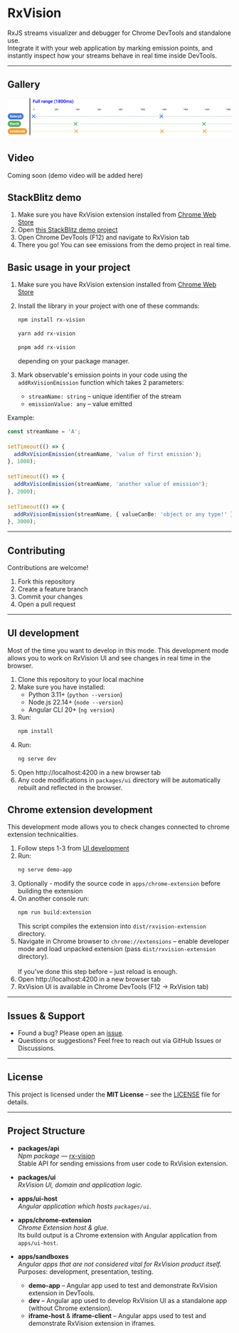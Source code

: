 # RxVision

RxJS streams visualizer and debugger for Chrome DevTools and standalone use.<br>
Integrate it with your web application by marking emission points, and instantly inspect how your streams behave in real time inside DevTools.

---

## Gallery
![Gallery 1](assets/graph.png)


## Video
Coming soon (demo video will be added here)


## StackBlitz demo

1. Make sure you have RxVision extension installed from [Chrome Web Store](https://chrome.google.com/webstore/detail/rxvision-rxjs-streams-v/ldgfbffkpkdmdmflfjdlnaclhkmjblmd)
2. Open [this StackBlitz demo project](https://stackblitz.com/edit/vitejs-vite-txfkgfrf?file=src%2Fmain.ts)
3. Open Chrome DevTools (F12) and navigate to RxVision tab
4. There you go! You can see emissions from the demo project in real time.

## Basic usage in your project

1. Make sure you have RxVision extension installed from [Chrome Web Store](https://chrome.google.com/webstore/detail/rxvision-rxjs-streams-v/ldgfbffkpkdmdmflfjdlnaclhkmjblmd)
2. Install the library in your project with one of these commands:

   ```bash
   npm install rx-vision
   ```
   ```bash
   yarn add rx-vision
   ```
    ```bash
   pnpm add rx-vision
   ```
   depending on your package manager.

3. Mark observable's emission points in your code using the `addRxVisionEmission` function which takes 2 parameters:
    - `streamName: string` – unique identifier of the stream
    - `emissionValue: any` – value emitted

Example:

```ts
const streamName = 'A';

setTimeout(() => {
  addRxVisionEmission(streamName, 'value of first emission');
}, 1000);

setTimeout(() => {
  addRxVisionEmission(streamName, 'another value of emission');
}, 2000);

setTimeout(() => {
  addRxVisionEmission(streamName, { valueCanBe: 'object or any type!' });
}, 3000);
```

---


## Contributing
Contributions are welcome!
1. Fork this repository
2. Create a feature branch
3. Commit your changes
4. Open a pull request
---

## UI development
Most of the time you want to develop in this mode.
This development mode allows you to work on RxVision UI and see changes in real time in the browser.
1. Clone this repository to your local machine
2. Make sure you have installed:
    - Python 3.11+ (`python --version`)
    - Node.js 22.14+ (`node --version`)
    - Angular CLI 20+ (`ng version`)
3. Run:
   ```bash
   npm install
   ```
4. Run:
   ```bash
   ng serve dev
   ```
4. Open http://localhost:4200 in a new browser tab
5. Any code modifications in `packages/ui` directory will be automatically rebuilt and reflected in the browser.


## Chrome extension development
This development mode allows you to check changes connected to chrome extension technicalities.
1. Follow steps 1-3 from [UI development](#ui-development)
2. Run:
   ```bash
   ng serve demo-app
   ```
3. Optionally - modify the source code in `apps/chrome-extension` before building the extension
4. On another console run:
   ```bash
   npm run build:extension
   ```  
   This script compiles the extension into `dist/rxvision-extension` directory.
5. Navigate in Chrome browser to `chrome://extensions` – enable developer mode and load unpacked extension (pass `dist/rxvision-extension` directory).<br><br>
   If you've done this step before – just reload is enough.
6. Open http://localhost:4200 in a new browser tab
7. RxVision UI is available in Chrome DevTools (F12 → RxVision tab)
---

## Issues & Support
- Found a bug? Please open an [issue](../../issues).
- Questions or suggestions? Feel free to reach out via GitHub Issues or Discussions.

---

## License
This project is licensed under the **MIT License** – see the [LICENSE](LICENSE) file for details.

---
## Project Structure

- **packages/api**  
  *Npm package* — [rx-vision](https://www.npmjs.com/package/rx-vision)  
  Stable API for sending emissions from user code to RxVision extension.

- **packages/ui**  
  *RxVision UI, domain and application logic.*

- **apps/ui-host**  
  *Angular application which hosts `packages/ui`.*

- **apps/chrome-extension**  
  *Chrome Extension host & glue.*  
  Its build output is a Chrome extension with Angular application from `apps/ui-host`.

- **apps/sandboxes**  
  *Angular apps that are not considered vital for RxVision product itself.*  
  Purposes: development, presentation, testing.
    - **demo-app** – Angular app used to test and demonstrate RxVision extension in DevTools.
    - **dev** – Angular app used to develop RxVision UI as a standalone app (without Chrome extension).
    - **iframe-host** & **iframe-client** – Angular apps used to test and demonstrate RxVision extension in iframes.
